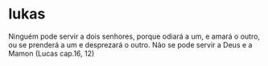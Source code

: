 # lukas
Ninguém pode servir a dois senhores, porque odiará a um, e amará o outro, ou se prenderá a um e desprezará o outro. Não se pode servir a Deus e a Mamon (Lucas cap.16, 12)
